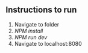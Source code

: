 ## Instructions to run
1. Navigate to folder
2. *NPM install*
3. *NPM run dev*
4. Navigate to localhost:8080


